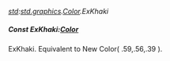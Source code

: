 _[std](../../modules/std/std-module.md):[std.graphics](../../modules/std/std-graphics.md).[Color](../../modules/std/std-graphics-color.md).ExKhaki_
##### Const ExKhaki:[Color](../../modules/std/std-graphics-color.md)
ExKhaki. Equivalent to New Color( .59,.56,.39 ).
